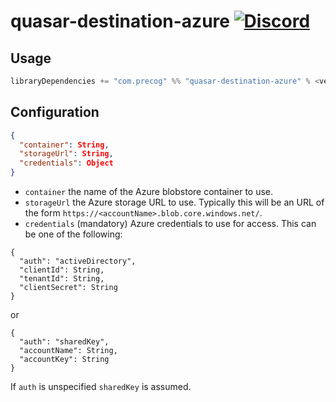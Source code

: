 # quasar-destination-azure [![Discord](https://img.shields.io/discord/373302030460125185.svg?logo=discord)](https://discord.gg/QNjwCg6)

## Usage

```sbt
libraryDependencies += "com.precog" %% "quasar-destination-azure" % <version>
```

## Configuration

```json
{
  "container": String,
  "storageUrl": String,
  "credentials": Object
}
```

* `container` the name of the Azure blobstore container to use.
* `storageUrl` the Azure storage URL to use. Typically this will be an URL of the form `https://<accountName>.blob.core.windows.net/`.
* `credentials` (mandatory) Azure credentials to use for access. This
  can be one of the following:
  
```
{
  "auth": "activeDirectory",
  "clientId": String,
  "tenantId": String,
  "clientSecret": String
}
```

or 

```
{
  "auth": "sharedKey",
  "accountName": String,
  "accountKey": String
}
```

If `auth` is unspecified `sharedKey` is assumed.
